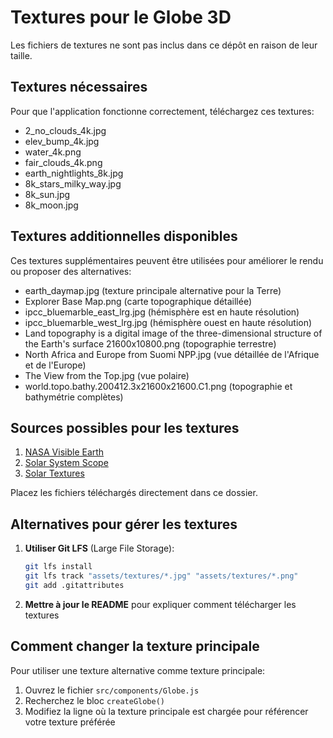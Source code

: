 # Textures pour le Globe 3D

Les fichiers de textures ne sont pas inclus dans ce dépôt en raison de leur taille.

## Textures nécessaires

Pour que l'application fonctionne correctement, téléchargez ces textures:

- 2_no_clouds_4k.jpg
- elev_bump_4k.jpg
- water_4k.png
- fair_clouds_4k.png
- earth_nightlights_8k.jpg
- 8k_stars_milky_way.jpg
- 8k_sun.jpg
- 8k_moon.jpg

## Textures additionnelles disponibles

Ces textures supplémentaires peuvent être utilisées pour améliorer le rendu ou proposer des alternatives:

- earth_daymap.jpg (texture principale alternative pour la Terre)
- Explorer Base Map.png (carte topographique détaillée)
- ipcc_bluemarble_east_lrg.jpg (hémisphère est en haute résolution)
- ipcc_bluemarble_west_lrg.jpg (hémisphère ouest en haute résolution)
- Land topography is a digital image of the three-dimensional structure of the Earth's surface 21600x10800.png (topographie terrestre)
- North Africa and Europe from Suomi NPP.jpg (vue détaillée de l'Afrique et de l'Europe)
- The View from the Top.jpg (vue polaire)
- world.topo.bathy.200412.3x21600x21600.C1.png (topographie et bathymétrie complètes)

## Sources possibles pour les textures

1. [NASA Visible Earth](https://visibleearth.nasa.gov/collection/1484/blue-marble)
2. [Solar System Scope](https://www.solarsystemscope.com/textures/)
3. [Solar Textures](https://www.solartextures.com/free-textures.html)

Placez les fichiers téléchargés directement dans ce dossier.

## Alternatives pour gérer les textures

1. **Utiliser Git LFS** (Large File Storage):
   ```bash
   git lfs install
   git lfs track "assets/textures/*.jpg" "assets/textures/*.png"
   git add .gitattributes
   ```

2. **Mettre à jour le README** pour expliquer comment télécharger les textures

## Comment changer la texture principale

Pour utiliser une texture alternative comme texture principale:

1. Ouvrez le fichier `src/components/Globe.js`
2. Recherchez le bloc `createGlobe()` 
3. Modifiez la ligne où la texture principale est chargée pour référencer votre texture préférée
